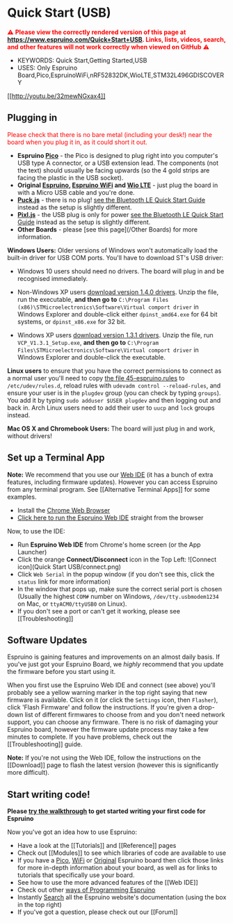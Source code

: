 <!--- Copyright (c) 2018 Gordon Williams, Pur3 Ltd. See the file LICENSE for copying permission. -->
Quick Start (USB)
=================

<span style="color:red">:warning: **Please view the correctly rendered version of this page at https://www.espruino.com/Quick+Start+USB. Links, lists, videos, search, and other features will not work correctly when viewed on GitHub** :warning:</span>

* KEYWORDS: Quick Start,Getting Started,USB
* USES: Only Espruino Board,Pico,EspruinoWiFi,nRF52832DK,WioLTE,STM32L496GDISCOVERY

[[http://youtu.be/32mewNGxax4]]

Plugging in
----------

<span style="color:red">Please check that there is no bare metal (including your desk!) near the board when you plug it in, as it could short it out.</span>

* **Espruino [Pico](/Pico)** - the Pico is designed to plug right into you computer's USB type A connector, or a USB extension lead. The components (not the text) should usually be facing upwards (so the 4 gold strips are facing the plastic in the USB socket).
* **Original [Espruino](/Original), [Espruino WiFi](/EspruinoWiFi) and [Wio LTE](/WioLTE)** - just plug the board in with a Micro USB cable and you're done.
* **[Puck.js](/Puck.js)** - there is no plug! [see the Bluetooth LE Quick Start Guide](http://www.espruino.com/Quick+Start+BLE) instead as the setup is slightly different.
* **[Pixl.js](/Pixl.js)** - the USB plug is only for power [see the Bluetooth LE Quick Start Guide](http://www.espruino.com/Quick+Start+BLE) instead as the setup is slightly different.
* **Other Boards** - please [see this page](/Other Boards) for more information.

**Windows Users:** Older versions of Windows won't automatically load the built-in driver for USB COM ports. You'll have to download ST's USB driver:

  * Windows 10 users should need no drivers. The board will plug in and be recognised immediately.

  * Non-Windows XP users [download version 1.4.0 drivers](/files/stm32_vcp_1.4.0.zip). Unzip the file, run the executable, **and then go to** `C:\Program Files (x86)\STMicroelectronics\Software\Virtual comport driver` in Windows Explorer and double-click either `dpinst_amd64.exe` for 64 bit systems, or `dpinst_x86.exe` for 32 bit.

  * Windows XP users [download version 1.3.1 drivers](/files/stm32_vcp_1.3.1.zip). Unzip the file, run `VCP_V1.3.1_Setup.exe`, **and then go to** `C:\Program Files\STMicroelectronics\Software\Virtual comport driver` in Windows Explorer and double-click the executable.

**Linux users** to ensure that you have the correct permissions to connect as a normal user you'll need to copy [the file 45-espruino.rules](https://github.com/espruino/Espruino/blob/master/misc/45-espruino.rules) to `/etc/udev/rules.d`, reload rules with `udevadm control --reload-rules`, and ensure your user is in the `plugdev` group (you can check by typing `groups`). You add it by typing `sudo adduser $USER plugdev` and then logging out and back in. Arch Linux users need to add their user to `uucp` and `lock` groups instead.

**Mac OS X and Chromebook Users:** The board will just plug in and work, without drivers!


Set up a Terminal App
------------------

**Note:** We recommend that you use our [Web IDE](https://www.espruino.com/ide) (it has a bunch of extra features, including firmware updates). However you can access Espruino from any terminal program. See [[Alternative Terminal Apps]] for some examples.

* Install the [Chrome Web Browser](https://www.google.com/intl/en/chrome/browser/)
* [Click here to run the Espruino Web IDE](https://www.espruino.com/ide) straight from the browser

Now, to use the IDE:

* Run **Espruino Web IDE** from Chrome's home screen (or the App Launcher)
* Click the orange **Connect/Disconnect** icon in the Top Left: ![Connect icon](Quick Start USB/connect.png)
* Click `Web Serial` in the popup window (if you don't see this, click the `status` link for more information)
* In the window that pops up, make sure the correct serial port is chosen (Usually the highest `COM#` number on Windows, `/dev/tty.usbmodem1234` on Mac, or `ttyACM0/ttyUSB0` on Linux).
* If you don't see a port or can't get it working, please see [[Troubleshooting]]


Software Updates
--------------

Espruino is gaining features and improvements on an almost daily basis. If you've just got your Espruino Board, we *highly* recommend that you update the firmware before you start using it.

When you first use the Espruino Web IDE and connect (see above) you'll probably see a yellow warning marker in the top right saying that new firmware is available. Click on it (or click the `Settings` icon, then `Flasher`), click 'Flash Firmware' and follow the instructions. If you're given a drop-down list of different firmwares to choose from and you don't need network support, you can choose any firmware. There is no risk of damaging your Espruino board, however the firmware update process may take a few minutes to complete. If you have problems, check out the [[Troubleshooting]] guide.

**Note:** If you're not using the Web IDE, follow the instructions on the [[Download]] page to flash the latest version (however this is significantly more difficult).


Start writing code!
--------------------------

**Please [try the walkthrough](/Quick+Start+Code) to get started writing
your first code for Espruino**

Now you've got an idea how to use Espruino:

* Have a look at the [[Tutorials]] and [[Reference]] pages
* Check out [[Modules]] to see which libraries of code are available to use
* If you have a [Pico](/Pico), [WiFi](/WiFi) or [Original](/Original) Espruino board then click those links for more in-depth information about your board, as well as for links to tutorials that specifically use your board.
* See how to use the more advanced features of the [[Web IDE]]
* Check out other [ways of Programming Espruino](/Programming)
* Instantly [Search](/Search) all the Espruino website's documentation (using the box in the top right)
* If you've got a question, please check out our [[Forum]]
